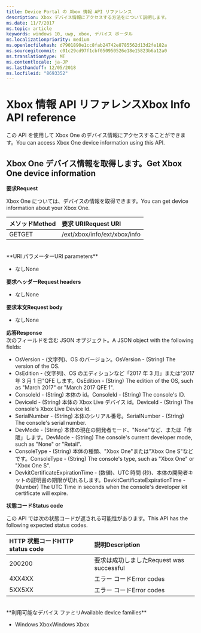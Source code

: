```yaml
---
title: Device Portal の Xbox 情報 API リファレンス
description: Xbox デバイス情報にアクセスする方法をについて説明します。
ms.date: 11/7/2017
ms.topic: article
keywords: windows 10, uwp, xbox, デバイス ポータル
ms.localizationpriority: medium
ms.openlocfilehash: d7901890e1cc8fab24742e8785562d13d2fe182a
ms.sourcegitcommit: c01c29cd97f1cbf050950526e18e15823b6a12a0
ms.translationtype: MT
ms.contentlocale: ja-JP
ms.lasthandoff: 12/05/2018
ms.locfileid: "8693352"
---
```

# <a name="xbox-info-api-reference"></a><span data-ttu-id="93ecf-104">Xbox 情報 API リファレンス</span><span class="sxs-lookup"><span data-stu-id="93ecf-104">Xbox Info API reference</span></span>   
<span data-ttu-id="93ecf-105">この API を使用して Xbox One のデバイス情報にアクセスすることができます。</span><span class="sxs-lookup"><span data-stu-id="93ecf-105">You can access Xbox One device information using this API.</span></span>

## <a name="get-xbox-one-device-information"></a><span data-ttu-id="93ecf-106">Xbox One デバイス情報を取得します。</span><span class="sxs-lookup"><span data-stu-id="93ecf-106">Get Xbox One device information</span></span>

**<span data-ttu-id="93ecf-107">要求</span><span class="sxs-lookup"><span data-stu-id="93ecf-107">Request</span></span>**

<span data-ttu-id="93ecf-108">Xbox One については、デバイスの情報を取得できます。</span><span class="sxs-lookup"><span data-stu-id="93ecf-108">You can get device information about your Xbox One.</span></span>

<span data-ttu-id="93ecf-109">メソッド</span><span class="sxs-lookup"><span data-stu-id="93ecf-109">Method</span></span>      | <span data-ttu-id="93ecf-110">要求 URI</span><span class="sxs-lookup"><span data-stu-id="93ecf-110">Request URI</span></span>
:------     | :-----
<span data-ttu-id="93ecf-111">GET</span><span class="sxs-lookup"><span data-stu-id="93ecf-111">GET</span></span> | <span data-ttu-id="93ecf-112">/ext/xbox/info</span><span class="sxs-lookup"><span data-stu-id="93ecf-112">/ext/xbox/info</span></span>
<br />
**<span data-ttu-id="93ecf-113">URI パラメーター</span><span class="sxs-lookup"><span data-stu-id="93ecf-113">URI parameters</span></span>**

- <span data-ttu-id="93ecf-114">なし</span><span class="sxs-lookup"><span data-stu-id="93ecf-114">None</span></span>

**<span data-ttu-id="93ecf-115">要求ヘッダー</span><span class="sxs-lookup"><span data-stu-id="93ecf-115">Request headers</span></span>**

- <span data-ttu-id="93ecf-116">なし</span><span class="sxs-lookup"><span data-stu-id="93ecf-116">None</span></span>

**<span data-ttu-id="93ecf-117">要求本文</span><span class="sxs-lookup"><span data-stu-id="93ecf-117">Request body</span></span>**

- <span data-ttu-id="93ecf-118">なし</span><span class="sxs-lookup"><span data-stu-id="93ecf-118">None</span></span>

**<span data-ttu-id="93ecf-119">応答</span><span class="sxs-lookup"><span data-stu-id="93ecf-119">Response</span></span>**   
<span data-ttu-id="93ecf-120">次のフィールドを含む JSON オブジェクト。</span><span class="sxs-lookup"><span data-stu-id="93ecf-120">A JSON object with the following fields:</span></span>

* <span data-ttu-id="93ecf-121">OsVersion - (文字列)、OS のバージョン。</span><span class="sxs-lookup"><span data-stu-id="93ecf-121">OsVersion - (String) The version of the OS.</span></span>
* <span data-ttu-id="93ecf-122">OsEdition - (文字列)、OS のエディションなど「2017 年 3 月」または"2017 年 3 月 1 日"QFE します。</span><span class="sxs-lookup"><span data-stu-id="93ecf-122">OsEdition - (String) The edition of the OS, such as "March 2017" or "March 2017 QFE 1".</span></span>
* <span data-ttu-id="93ecf-123">ConsoleId - (String) 本体の id。</span><span class="sxs-lookup"><span data-stu-id="93ecf-123">ConsoleId - (String) The console's ID.</span></span>
* <span data-ttu-id="93ecf-124">DeviceId - (String) 本体の Xbox Live デバイス id。</span><span class="sxs-lookup"><span data-stu-id="93ecf-124">DeviceId - (String) The console's Xbox Live Device Id.</span></span>
* <span data-ttu-id="93ecf-125">SerialNumber - (String) 本体のシリアル番号。</span><span class="sxs-lookup"><span data-stu-id="93ecf-125">SerialNumber - (String) The console's serial number.</span></span>
* <span data-ttu-id="93ecf-126">DevMode - (String) 本体の現在の開発者モード、"None"など、または「市販」します。</span><span class="sxs-lookup"><span data-stu-id="93ecf-126">DevMode - (String) The console's current developer mode, such as "None" or "Retail".</span></span>
* <span data-ttu-id="93ecf-127">ConsoleType - (String) 本体の種類、"Xbox One"または"Xbox One S"などです。</span><span class="sxs-lookup"><span data-stu-id="93ecf-127">ConsoleType - (String) The console's type, such as "Xbox One" or "Xbox One S".</span></span>
* <span data-ttu-id="93ecf-128">DevkitCertificateExpirationTime - (数値)、UTC 時間 (秒)、本体の開発者キットの証明書の期限が切れるします。</span><span class="sxs-lookup"><span data-stu-id="93ecf-128">DevkitCertificateExpirationTime - (Number) The UTC Time in seconds when the console's developer kit certificate will expire.</span></span>

**<span data-ttu-id="93ecf-129">状態コード</span><span class="sxs-lookup"><span data-stu-id="93ecf-129">Status code</span></span>**

<span data-ttu-id="93ecf-130">この API では次の状態コードが返される可能性があります。</span><span class="sxs-lookup"><span data-stu-id="93ecf-130">This API has the following expected status codes.</span></span>

<span data-ttu-id="93ecf-131">HTTP 状態コード</span><span class="sxs-lookup"><span data-stu-id="93ecf-131">HTTP status code</span></span>      | <span data-ttu-id="93ecf-132">説明</span><span class="sxs-lookup"><span data-stu-id="93ecf-132">Description</span></span>
:------     | :-----
<span data-ttu-id="93ecf-133">200</span><span class="sxs-lookup"><span data-stu-id="93ecf-133">200</span></span> | <span data-ttu-id="93ecf-134">要求は成功しました</span><span class="sxs-lookup"><span data-stu-id="93ecf-134">Request was successful</span></span>
<span data-ttu-id="93ecf-135">4XX</span><span class="sxs-lookup"><span data-stu-id="93ecf-135">4XX</span></span> | <span data-ttu-id="93ecf-136">エラー コード</span><span class="sxs-lookup"><span data-stu-id="93ecf-136">Error codes</span></span>
<span data-ttu-id="93ecf-137">5XX</span><span class="sxs-lookup"><span data-stu-id="93ecf-137">5XX</span></span> | <span data-ttu-id="93ecf-138">エラー コード</span><span class="sxs-lookup"><span data-stu-id="93ecf-138">Error codes</span></span>

<br />
**<span data-ttu-id="93ecf-139">利用可能なデバイス ファミリ</span><span class="sxs-lookup"><span data-stu-id="93ecf-139">Available device families</span></span>**

* <span data-ttu-id="93ecf-140">Windows Xbox</span><span class="sxs-lookup"><span data-stu-id="93ecf-140">Windows Xbox</span></span>